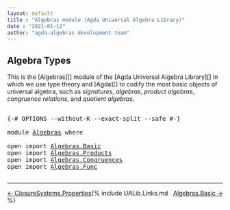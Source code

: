 ```yaml
---
layout: default
title : "Algebras module (Agda Universal Algebra Library)"
date : "2021-01-12"
author: "agda-algebras development team"
---
```


## <a id="algebra-types">Algebra Types</a>

This is the [Algebras][] module of the [Agda Universal Algebra Library][] in which we use type theory and [Agda][] to codify the most basic objects of universal algebra, such as *signatures*, *algebras*, *product algebras*, *congruence relations*, and *quotient algebras*.

<pre class="Agda">

<a id="478" class="Symbol">{-#</a> <a id="482" class="Keyword">OPTIONS</a> <a id="490" class="Pragma">--without-K</a> <a id="502" class="Pragma">--exact-split</a> <a id="516" class="Pragma">--safe</a> <a id="523" class="Symbol">#-}</a>

<a id="528" class="Keyword">module</a> <a id="535" href="Algebras.html" class="Module">Algebras</a> <a id="544" class="Keyword">where</a>

<a id="551" class="Keyword">open</a> <a id="556" class="Keyword">import</a> <a id="563" href="Algebras.Basic.html" class="Module">Algebras.Basic</a>
<a id="578" class="Keyword">open</a> <a id="583" class="Keyword">import</a> <a id="590" href="Algebras.Products.html" class="Module">Algebras.Products</a>
<a id="608" class="Keyword">open</a> <a id="613" class="Keyword">import</a> <a id="620" href="Algebras.Congruences.html" class="Module">Algebras.Congruences</a>
<a id="641" class="Keyword">open</a> <a id="646" class="Keyword">import</a> <a id="653" href="Algebras.Func.html" class="Module">Algebras.Func</a>

</pre>

-------------------------------------

<span style="float:left;">[← ClosureSystems.Properties](ClosureSystems.Properties.html)</span>
<span style="float:right;">[Algebras.Basic →](Algebras.Basic.html)</span>

{% include UALib.Links.md %}
